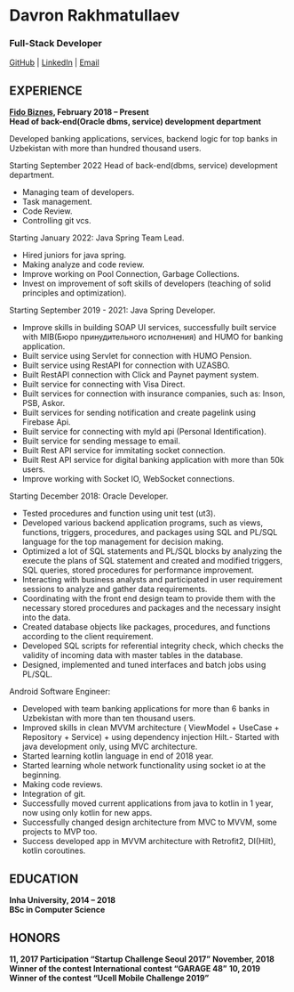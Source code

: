 
# Davron Rakhmatullaev
### Full-Stack Developer

[GitHub](https://github.com/davron028) | [LinkedIn](https://www.linkedin.com/in/davron-rakhmatullaev/) | [Email](mailto:davron.rakhmatullaev@gmail.com)

EXPERIENCE
-
**[Fido Biznes](https://fido-biznes.uz/#/), February 2018 – Present <br>
Head of back-end(Oracle dbms, service) development department**

Developed banking applications, services, backend logic for top banks in Uzbekistan with more than hundred thousand users.

Starting September 2022
Head of back-end(dbms, service) development department.
- Managing team of developers.
- Task management.
- Code Review.
- Controlling git vcs.

Starting January 2022:
Java Spring Team Lead.
- Hired juniors for java spring.
- Making analyze and code review.
- Improve working on Pool Connection, Garbage Collections.
- Invest on improvement of soft skills of developers (teaching of solid principles and optimization).

Starting September 2019 - 2021:
Java Spring Developer.

- Improve skills in building SOAP UI services, successfully built service with MIB(Бюро принудительного исполнения) and HUMO for banking application.
- Built service using Servlet for connection with HUMO Pension.
- Built service using RestAPI for connection with UZASBO.
- Built RestAPI connection with Click and Paynet payment system.
- Built service for connecting with Visa Direct.
- Built services for connection with insurance companies, such as: Inson, PSB, Askor.
- Built services for sending notification and create pagelink using Firebase Api.
- Built service for connecting with myId api (Personal Identification).
- Built service for sending message to email.
- Built Rest API service for immitating socket connection.
- Built Rest API service for digital banking application with more than 50k users.
- Improve working with Socket IO, WebSocket connections.

Starting December 2018:
Oracle Developer.

- Tested procedures and function using unit test (ut3).
- Developed various backend application programs, such as views, functions, triggers, procedures, and packages using SQL and PL/SQL language for the top management for decision making.
- Optimized a lot of SQL statements and PL/SQL blocks by analyzing the execute the plans of SQL statement and created and modified triggers, SQL queries, stored procedures for performance improvement.
- Interacting with business analysts and participated in user requirement sessions to analyze and gather data requirements.
- Coordinating with the front end design team to provide them with the necessary stored procedures and packages and the necessary insight into the data.
- Created database objects like packages, procedures, and functions according to the client requirement.
- Developed SQL scripts for referential integrity check, which checks the validity of incoming data with master tables in the database.
- Designed, implemented and tuned interfaces and batch jobs using PL/SQL.
  
Android Software Engineer:

- Developed with team banking applications for more than 6 banks in Uzbekistan with more than ten thousand users.
- Improved skills in clean MVVM architecture ( ViewModel + UseCase + Repository + Service) + using dependency injection Hilt.- Started with java development only, using MVC architecture.
- Started learning kotlin language in end of 2018 year.
- Started learning whole network functionality using socket io at the beginning.
- Making code reviews.
- Integration of git.
- Successfully moved current applications from java to kotlin in 1 year, now using only kotlin for new apps.
- Successfully changed design architecture from MVC to MVVM, some projects to MVP too.
- Success developed app in MVVM architecture with Retrofit2, DI(Hilt), kotlin coroutines. 


EDUCATION
- 
**Inha University, 2014 – 2018 <br>
BSc in Computer Science**

HONORS
- 
**11, 2017 Participation “Startup Challenge Seoul 2017”**
**November, 2018 Winner of the contest International contest “GARAGE 48”**
**10, 2019 Winner of the contest “Ucell Mobile Challenge 2019”**
